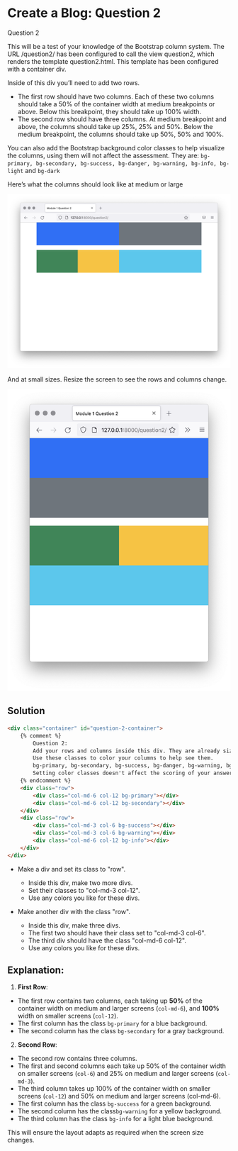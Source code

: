 # Create a Blog: Question 2
Question 2

This will be a test of your knowledge of the Bootstrap column system. The URL /question2/ has been configured to call the view question2, which renders the template question2.html. This template has been configured with a container div.

Inside of this div you’ll need to add two rows.

- The first row should have two columns. Each of these two columns should take a 50% of the container width at medium breakpoints or above. Below this breakpoint, they should take up 100% width.
- The second row should have three columns. At medium breakpoint and above, the columns should take up 25%, 25% and 50%. Below the medium breakpoint, the columns should take up 50%, 50% and 100%.

You can also add the Bootstrap background color classes to help visualize the columns, using them will not affect the assessment. They are:
`bg-primary, bg-secondary, bg-success, bg-danger, bg-warning, bg-info, bg-light` and `bg-dark `

Here’s what the columns should look like at medium or large

![Question 2 - Medium Output](question-2-md-output.png)


And at small sizes. Resize the screen to see the rows and columns change.

![Question 2 - Small Output](question-2-sm-output.png)


## Solution

```html
<div class="container" id="question-2-container">
    {% comment %}
        Question 2:
        Add your rows and columns inside this div. They are already sized at 100px height.
        Use these classes to color your columns to help see them.
        bg-primary, bg-secondary, bg-success, bg-danger, bg-warning, bg-info, bg-light and bg-dark
        Setting color classes doesn't affect the scoring of your answer.
    {% endcomment %}
    <div class="row">
        <div class="col-md-6 col-12 bg-primary"></div>
        <div class="col-md-6 col-12 bg-secondary"></div>
    </div>
    <div class="row">
        <div class="col-md-3 col-6 bg-success"></div>
        <div class="col-md-3 col-6 bg-warning"></div>
        <div class="col-md-6 col-12 bg-info"></div>
    </div>
</div>
```

- Make a div and set its class to "row".
    - Inside this div, make two more divs.
    - Set their classes to "col-md-3 col-12".
    - Use any colors you like for these divs.

- Make another div with the class "row".
    - Inside this div, make three divs.
    - The first two should have their class set to "col-md-3 col-6".
    - The third div should have the class "col-md-6 col-12".
    - Use any colors you like for these divs.


## Explanation:

1. **First Row**:
- The first row contains two columns, each taking up **50%** of the container width on medium and larger screens (`col-md-6`), and **100%** width on smaller screens (`col-12`).
- The first column has the class `bg-primary` for a blue background.
- The second column has the class `bg-secondary` for a gray background.


2. **Second Row**:
- The second row contains three columns.
- The first and second columns each take up 50% of the container width on smaller screens (`col-6`) and 25% on medium and larger screens (`col-md-3`).
- The third column takes up 100% of the container width on smaller screens (`col-12`) and 50% on medium and larger screens (col-md-6).
- The first column has the class `bg-success` for a green background.
- The second column has the class`bg-warning` for a yellow background.
- The third column has the class `bg-info` for a light blue background.

This will ensure the layout adapts as required when the screen size changes.






